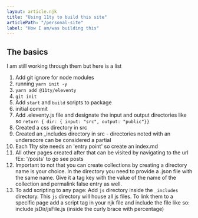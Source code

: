 ```yaml
---
layout: article.njk
title: "Using 11ty to build this site"
articlePath: "/personal-site"
label: "How I am/was building this"
---
```


## The basics

I am still working through them but here is a list

1. Add git ignore for node modules
2. running `yarn init -y`
3. `yarn add @11ty/eleventy`
4. `git init`
5. Add `start` and `build` scripts to package
6. initial commit
7. Add .eleventy.js file and designate the input and output directories like so `return { dir: { input: "src", output: "public"}}`
8. Created a css directory in src
9. Created an _includes directory in src - directories noted with an underscore can be considered a partial
10. Each 11ty site needs an 'entry point' so create an index.md
11. All other pages created after that can be visited by navigating to the url fEx: '/posts' to go see posts
12. Important to not that you can create collections by creating a directory name is your choice. In the directory you need to provide a .json file with the same name. Give it a tag key with the value of the name of the collection and permalink false entry as well.
13. To add scripting to any page: Add `js` directory inside the `_includes` directory. This `js` directory will house all js files. To link them to a specific page add a script tag in your njk file and include the file like so: include jsDir/jsFile.js (inside the curly brace with percentage)
